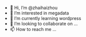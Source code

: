 - 👋 Hi, I’m @zhaihaizhou
- 👀 I’m interested in megadata
- 🌱 I’m currently learning wordpress
- 💞️ I’m looking to collaborate on ...
- 📫 How to reach me ...

<!---
zhaihaizhou/zhaihaizhou is a ✨ special ✨ repository because its `README.md` (this file) appears on your GitHub profile.
You can click the Preview link to take a look at your changes.
--->

